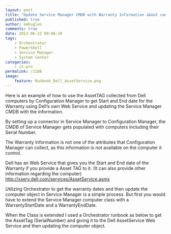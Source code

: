 ```yaml
---
layout: post
title: "Update Service Manager CMDB with Warranty Information about computers from Dell's AssetService Web Service using Orchestrator"
published: true
author: kmhuglen
comments: true
date: 2013-06-22 09:06:39
tags:
    - Orchestrator
    - PowerShell
    - Service Manager
    - System Center
categories:
    - it-pro
permalink: /1188
image:
    feature: Runbook_Dell_AssetService.png
---
```


  Here is an example of how to use the AssetTAG collected from Dell computers by Configuration Manager to get Start and End date for the Warranty using Dell&#8217;s own Web Service and updating the Service Manager CMDB with the information.



  By setting up a connector in Service Manager to Configuration Manager, the CMDB of Service Manager gets populated with computers including their Serial Number.



  The Warranty Information is not one of the attributes that Configuration Manager can collect, as this information is not available on the computer it control.



  Dell has an Web Service that gives you the Start and End date of the Warranty if you provide a Asset TAG to it. (It can also provide other information regarding the computer) http://xserv.dell.com/services/AssetService.asmx


Utilizing Orchestrator to get the warranty dates and then update the computer object in Service Manager is a simple process. But first you would have to extend the Service Manager computer class with a WarrantyStartDate and a WarrantyEndDate.


  When the Class is extended I used a Orchestrator runbook as below to get the AssetTag (SerialNumber) and giving it to the Dell AssetService Web Service and then updating the computer object.



  